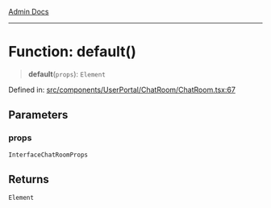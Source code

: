 [Admin Docs](/)

***

# Function: default()

> **default**(`props`): `Element`

Defined in: [src/components/UserPortal/ChatRoom/ChatRoom.tsx:67](https://github.com/PalisadoesFoundation/talawa-admin/blob/main/src/components/UserPortal/ChatRoom/ChatRoom.tsx#L67)

## Parameters

### props

`InterfaceChatRoomProps`

## Returns

`Element`

